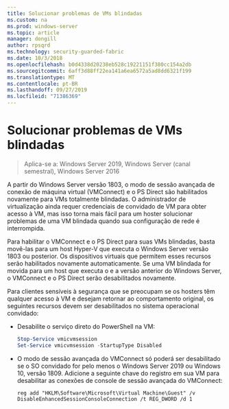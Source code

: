 ```yaml
---
title: Solucionar problemas de VMs blindadas
ms.custom: na
ms.prod: windows-server
ms.topic: article
manager: dongill
author: rpsqrd
ms.technology: security-guarded-fabric
ms.date: 10/3/2018
ms.openlocfilehash: b0d4338d20238eb528c19221151f380cc154a2db
ms.sourcegitcommit: 6aff3d88ff22ea141a6ea6572a5ad8dd6321f199
ms.translationtype: MT
ms.contentlocale: pt-BR
ms.lasthandoff: 09/27/2019
ms.locfileid: "71386369"
---
```

# <a name="troubleshoot-shielded-vms"></a>Solucionar problemas de VMs blindadas

>Aplica-se a: Windows Server 2019, Windows Server (canal semestral), Windows Server 2016

A partir do Windows Server versão 1803, o modo de sessão avançada de conexão de máquina virtual (VMConnect) e o PS Direct são habilitados novamente para VMs totalmente blindadas. O administrador de virtualização ainda requer credenciais de convidado de VM para obter acesso à VM, mas isso torna mais fácil para um hoster solucionar problemas de uma VM blindada quando sua configuração de rede é interrompida.

Para habilitar o VMConnect e o PS Direct para suas VMs blindadas, basta movê-las para um host Hyper-V que executa o Windows Server versão 1803 ou posterior. Os dispositivos virtuais que permitem esses recursos serão habilitados novamente automaticamente. Se uma VM blindada for movida para um host que executa o e a versão anterior do Windows Server, o VMConnect e o PS Direct serão desabilitados novamente.

Para clientes sensíveis à segurança que se preocupam se os hosters têm qualquer acesso à VM e desejam retornar ao comportamento original, os seguintes recursos devem ser desabilitados no sistema operacional convidado:

- Desabilite o serviço direto do PowerShell na VM:

  ```powershell
  Stop-Service vmicvmsession
  Set-Service vmicvmsession -StartupType Disabled
  ```

- O modo de sessão avançada do VMConnect só poderá ser desabilitado se o SO convidado for pelo menos o Windows Server 2019 ou Windows 10, versão 1809. Adicione a seguinte chave do registro em sua VM para desabilitar as conexões de console de sessão avançada do VMConnect:

  ```
  reg add "HKLM\Software\Microsoft\Virtual Machine\Guest" /v DisableEnhancedSessionConsoleConnection /t REG_DWORD /d 1
  ```
